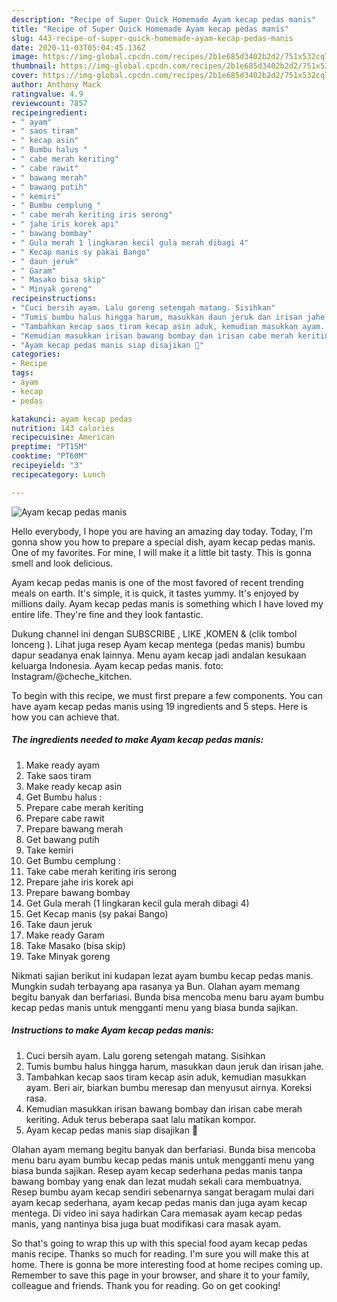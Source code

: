 ```yaml
---
description: "Recipe of Super Quick Homemade Ayam kecap pedas manis"
title: "Recipe of Super Quick Homemade Ayam kecap pedas manis"
slug: 443-recipe-of-super-quick-homemade-ayam-kecap-pedas-manis
date: 2020-11-03T05:04:45.136Z
image: https://img-global.cpcdn.com/recipes/2b1e685d3402b2d2/751x532cq70/ayam-kecap-pedas-manis-foto-resep-utama.jpg
thumbnail: https://img-global.cpcdn.com/recipes/2b1e685d3402b2d2/751x532cq70/ayam-kecap-pedas-manis-foto-resep-utama.jpg
cover: https://img-global.cpcdn.com/recipes/2b1e685d3402b2d2/751x532cq70/ayam-kecap-pedas-manis-foto-resep-utama.jpg
author: Anthony Mack
ratingvalue: 4.9
reviewcount: 7857
recipeingredient:
- " ayam"
- " saos tiram"
- " kecap asin"
- " Bumbu halus "
- " cabe merah keriting"
- " cabe rawit"
- " bawang merah"
- " bawang putih"
- " kemiri"
- " Bumbu cemplung "
- " cabe merah keriting iris serong"
- " jahe iris korek api"
- " bawang bombay"
- " Gula merah 1 lingkaran kecil gula merah dibagi 4"
- " Kecap manis sy pakai Bango"
- " daun jeruk"
- " Garam"
- " Masako bisa skip"
- " Minyak goreng"
recipeinstructions:
- "Cuci bersih ayam. Lalu goreng setengah matang. Sisihkan"
- "Tumis bumbu halus hingga harum, masukkan daun jeruk dan irisan jahe."
- "Tambahkan kecap saos tiram kecap asin aduk, kemudian masukkan ayam. Beri air, biarkan bumbu meresap dan menyusut airnya. Koreksi rasa."
- "Kemudian masukkan irisan bawang bombay dan irisan cabe merah keriting. Aduk terus beberapa saat lalu matikan kompor."
- "Ayam kecap pedas manis siap disajikan 🙂"
categories:
- Recipe
tags:
- ayam
- kecap
- pedas

katakunci: ayam kecap pedas 
nutrition: 143 calories
recipecuisine: American
preptime: "PT15M"
cooktime: "PT60M"
recipeyield: "3"
recipecategory: Lunch

---
```



![Ayam kecap pedas manis](https://img-global.cpcdn.com/recipes/2b1e685d3402b2d2/751x532cq70/ayam-kecap-pedas-manis-foto-resep-utama.jpg)

Hello everybody, I hope you are having an amazing day today. Today, I'm gonna show you how to prepare a special dish, ayam kecap pedas manis. One of my favorites. For mine, I will make it a little bit tasty. This is gonna smell and look delicious.

Ayam kecap pedas manis is one of the most favored of recent trending meals on earth. It's simple, it is quick, it tastes yummy. It's enjoyed by millions daily. Ayam kecap pedas manis is something which I have loved my entire life. They're fine and they look fantastic.

Dukung channel ini dengan SUBSCRIBE , LIKE ,KOMEN &amp; (clik tombol lonceng ). Lihat juga resep Ayam kecap mentega (pedas manis) bumbu dapur seadanya enak lainnya. Menu ayam kecap jadi andalan kesukaan keluarga Indonesia. Ayam kecap pedas manis. foto: Instagram/@cheche_kitchen.


To begin with this recipe, we must first prepare a few components. You can have ayam kecap pedas manis using 19 ingredients and 5 steps. Here is how you can achieve that.

<!--inarticleads1-->

##### The ingredients needed to make Ayam kecap pedas manis:

1. Make ready  ayam
1. Take  saos tiram
1. Make ready  kecap asin
1. Get  Bumbu halus :
1. Prepare  cabe merah keriting
1. Prepare  cabe rawit
1. Prepare  bawang merah
1. Get  bawang putih
1. Take  kemiri
1. Get  Bumbu cemplung :
1. Take  cabe merah keriting iris serong
1. Prepare  jahe iris korek api
1. Prepare  bawang bombay
1. Get  Gula merah (1 lingkaran kecil gula merah dibagi 4)
1. Get  Kecap manis (sy pakai Bango)
1. Take  daun jeruk
1. Make ready  Garam
1. Take  Masako (bisa skip)
1. Take  Minyak goreng


Nikmati sajian berikut ini kudapan lezat ayam bumbu kecap pedas manis. Mungkin sudah terbayang apa rasanya ya Bun. Olahan ayam memang begitu banyak dan berfariasi. Bunda bisa mencoba menu baru ayam bumbu kecap pedas manis untuk mengganti menu yang biasa bunda sajikan. 

<!--inarticleads2-->

##### Instructions to make Ayam kecap pedas manis:

1. Cuci bersih ayam. Lalu goreng setengah matang. Sisihkan
1. Tumis bumbu halus hingga harum, masukkan daun jeruk dan irisan jahe.
1. Tambahkan kecap saos tiram kecap asin aduk, kemudian masukkan ayam. Beri air, biarkan bumbu meresap dan menyusut airnya. Koreksi rasa.
1. Kemudian masukkan irisan bawang bombay dan irisan cabe merah keriting. Aduk terus beberapa saat lalu matikan kompor.
1. Ayam kecap pedas manis siap disajikan 🙂


Olahan ayam memang begitu banyak dan berfariasi. Bunda bisa mencoba menu baru ayam bumbu kecap pedas manis untuk mengganti menu yang biasa bunda sajikan. Resep ayam kecap sederhana pedas manis tanpa bawang bombay yang enak dan lezat mudah sekali cara membuatnya. Resep bumbu ayam kecap sendiri sebenarnya sangat beragam mulai dari ayam kecap sederhana, ayam kecap pedas manis dan juga ayam kecap mentega. Di video ini saya hadirkan Cara memasak ayam kecap pedas manis, yang nantinya bisa juga buat modifikasi cara masak ayam. 

So that's going to wrap this up with this special food ayam kecap pedas manis recipe. Thanks so much for reading. I'm sure you will make this at home. There is gonna be more interesting food at home recipes coming up. Remember to save this page in your browser, and share it to your family, colleague and friends. Thank you for reading. Go on get cooking!
